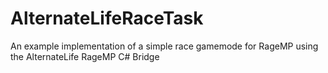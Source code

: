﻿# AlternateLifeRaceTask

An example implementation of a simple race gamemode for RageMP using the AlternateLife RageMP C# Bridge
